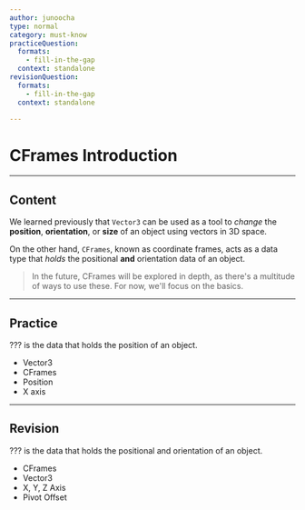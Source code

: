 ```yaml
---
author: junoocha
type: normal
category: must-know
practiceQuestion:
  formats:
    - fill-in-the-gap
  context: standalone
revisionQuestion:
  formats:
    - fill-in-the-gap
  context: standalone

---
```


# CFrames Introduction

---

## Content
We learned previously that `Vector3` can be used as a tool to *change* the **position**, **orientation**, or **size** of an object using vectors in 3D space.

On the other hand, `CFrames`, known as coordinate frames, acts as a data type that *holds* the positional **and** orientation data of an object. 

> In the future, CFrames will be explored in depth, as there's a multitude of ways to use these. For now, we'll focus on the basics.

---

## Practice

??? is the data that holds the position of an object.
- Vector3
- CFrames
- Position
- X axis
---

## Revision
??? is the data that holds the positional and orientation of an object.
- CFrames
- Vector3
- X, Y, Z Axis
- Pivot Offset